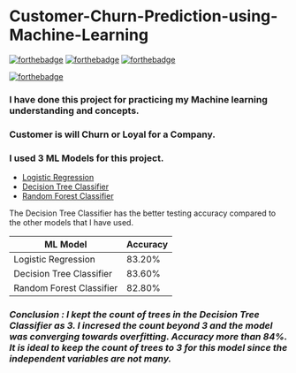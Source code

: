 # Customer-Churn-Prediction-using-Machine-Learning
[![forthebadge](https://forthebadge.com/images/badges/made-with-python.svg)](https://forthebadge.com) [![forthebadge](https://forthebadge.com/images/badges/built-with-love.svg)](https://forthebadge.com) [![forthebadge](https://forthebadge.com/images/badges/uses-git.svg)](https://forthebadge.com) 

[![forthebadge](https://img.shields.io/badge/MACHINE-LEARNING-yellowgreen?style=for-the-badge)](https://forthebadge.com)

### I have done this project for practicing my Machine learning understanding and concepts.
### Customer is will Churn or Loyal for a Company. 
### I used 3 ML Models for this project.

* [Logistic Regression](https://towardsdatascience.com/logistic-regression-detailed-overview-46c4da4303bc)
* [Decision Tree Classifier](https://towardsdatascience.com/decision-tree-classification-de64fc4d5aac)
* [Random Forest Classifier](https://towardsdatascience.com/random-forest-classification-and-its-implementation-d5d840dbead0)

The Decision Tree Classifier has the better testing accuracy compared to the other models that I have used.

ML Model | Accuracy
------------ | -------------
Logistic Regression | 83.20%
Decision Tree Classifier| 83.60%
Random Forest Classifier | 82.80%

### *Conclusion : I kept the count of trees in the Decision Tree Classifier as 3. I incresed the count beyond 3 and the model was converging towards overfitting. Accuracy more than 84%. It is ideal to keep the count of trees to 3 for this model since the independent variables are not many.*
